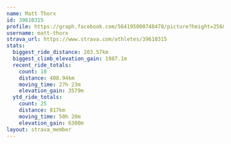 ```yaml
---
name: Matt Thorx
id: 39610315
profile: https://graph.facebook.com/564195000748478/picture?height=256&width=256
username: matt-thorx
strava_url: https://www.strava.com/athletes/39610315
stats:
  biggest_ride_distance: 203.57km
  biggest_climb_elevation_gain: 1987.1m
  recent_ride_totals:
    count: 10
    distance: 408.94km
    moving_time: 27h 23m
    elevation_gain: 3579m
  ytd_ride_totals:
    count: 25
    distance: 817km
    moving_time: 50h 20m
    elevation_gain: 6300m
layout: strava_member
--- 
```


